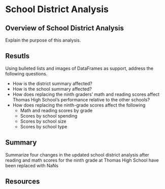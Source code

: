 # School District Analysis

## Overview of School District Analysis
Explain the purpose of this analysis.


## Resutls
Using bulleted lists and images of DataFrames as support, address the following questions.
* How is the district summary affected?
* How is the school summary affected?
* How does replacing the ninth graders’ math and reading scores affect Thomas High School’s performance relative to the other schools?
* How does replacing the ninth-grade scores affect the following
  * Math and reading scores by grade
  * Scores by school spending
  * Scores by school size
  * Scores by school type


## Summary
Summarize four changes in the updated school district analysis after reading and math scores for the ninth grade at Thomas High School have been replaced with NaNs

## Resources